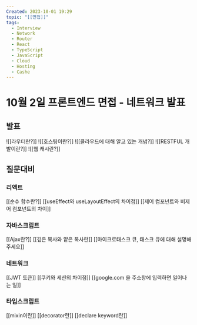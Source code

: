 ```yaml
---
Created: 2023-10-01 19:29
topic: "[[면접]]"
tags:
  - Interview
  - Network
  - Router
  - React
  - TypeScript
  - JavaScript
  - Cloud
  - Hosting
  - Cashe
---
```

# 10월 2일 프론트엔드 면접 - 네트워크 발표
## 발표
![[라우터란?]]
![[호스팅이란?]]
![[클라우드에 대해 알고 있는 개념?]]
![[RESTFUL 개발이란?]]
![[웹 캐시란?]]

## 질문대비
### 리액트
[[순수 함수란?]]
[[useEffect와 useLayoutEffect의 차이점]]
[[제어 컴포넌트와 비제어 컴포넌트의 차이]]

### 자바스크립트
[[Ajax란?]]
[[깊은 복사와 얕은 복사란]]
[[마이크로태스크 큐, 태스크 큐에 대해 설명해주세요]]

### 네트워크
[[JWT 토큰]]
[[쿠키와 세션의 차이점]]
[[google.com 을 주소창에 입력하면 일어나는 일]]

### 타입스크립트
[[mixin이란]]
[[decorator란]]
[[declare keyword란]]